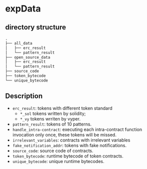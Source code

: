 # expData

## directory structure

```txt
.
├── all_data
│   ├── erc_result
│   └── pattern_result
├── open_source_data
│   ├── erc_result
│   └── pattern_result
├── source_code
├── token_bytecode
└── unique_bytecode
```

## Description

* `erc_result`: tokens with different token standard
    - `*_sol` tokens written by solidity;
    - `*_vy` tokens wrriten by vyper.
* `pattern_result`: tokens of 10 patterns.
* `handle_intra-contract`: executing each intra-contract function invocation only once, these tokens will be missed.
* `irrelevant_variables`: contracts with irrelevant variables
* `fake_notification_addr`: tokens with fake notifications.
* `source_code`: source code of contracts.
* `token_bytecode`: runtime bytecode of token contracts.
* `unique_bytecode`: unique runtime bytecodes.
